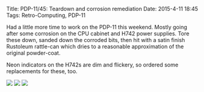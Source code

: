 Title: PDP-11/45: Teardown and corrosion remediation
Date: 2015-4-11 18:45
Tags: Retro-Computing, PDP-11

Had a little more time to work on the PDP-11 this weekend.  Mostly going after some corrosion on the CPU cabinet and H742 power supplies.  Tore these down, sanded down the corroded bits, then hit with a satin finish Rustoleum rattle-can which dries to a reasonable approximation of the original powder-coat.

Neon indicators on the H742s are dim and flickery, so ordered some replacements for these, too.

[<img class='image-process-thumb' src='/images/pdp11/h742-teardown.jpg'/>]({filename}/images/pdp11/h742-teardown.jpg)
[<img class='image-process-thumb' src='/images/pdp11/h742-corrosion.jpg'/>]({filename}/images/pdp11/h742-corrosion.jpg)
[<img class='image-process-thumb' src='/images/pdp11/cpu-cabinet.jpg'/>]({filename}/images/pdp11/cpu-cabinet.jpg)
